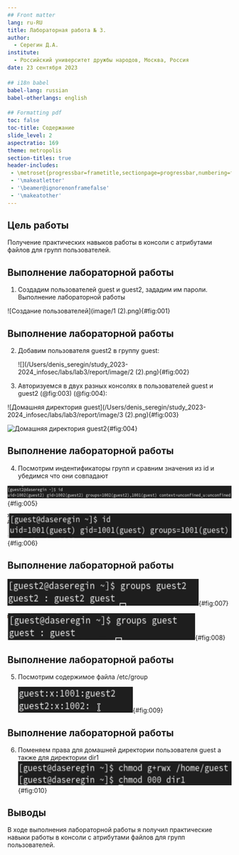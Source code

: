 ```yaml
---
## Front matter
lang: ru-RU
title: Лабораторная работа № 3.
author:
  - Серегин Д.А.
institute:
  - Российский университет дружбы народов, Москва, Россия
date: 23 сентября 2023

## i18n babel
babel-lang: russian
babel-otherlangs: english

## Formatting pdf
toc: false
toc-title: Содержание
slide_level: 2
aspectratio: 169
theme: metropolis
section-titles: true
header-includes:
 - \metroset{progressbar=frametitle,sectionpage=progressbar,numbering=fraction}
 - '\makeatletter'
 - '\beamer@ignorenonframefalse'
 - '\makeatother'
---
```


## Цель работы

Получение практических навыков работы в консоли с атрибутами файлов для групп пользователей. 

## Выполнение лабораторной работы

1. Создадим пользователей guest и guest2, зададим им пароли. Выполнение лабораторной работы

![Создание пользователей](image/1 (2).png){#fig:001}

## Выполнение лабораторной работы

2. Добавим пользователя guest2 в группу guest:

   ![](/Users/denis_seregin/study_2023-2024_infosec/labs/lab3/report/image/2 (2).png){#fig:002}

3. Авторизуемся в двух разных консолях в пользователей guest и guest2 (@fig:003) (@fig:004):

![Домашняя директория guest](/Users/denis_seregin/study_2023-2024_infosec/labs/lab3/report/image/3 (2).png){#fig:003}

![Домашняя директория guest2](/Users/denis_seregin/study_2023-2024_infosec/labs/lab3/report/image/4.png){#fig:004}

## Выполнение лабораторной работы

4. Посмотрим индентификаторы групп и сравним значения из id и убедимся что они совпадают

![Вывод id для guest2](image/5.png){#fig:005}

![Вывод id для guest](image/6.png){#fig:006}

## Выполнение лабораторной работы

![Вывод groups для guest2](image/7.png){#fig:007}

![Вывод groups для guest](image/8.png){#fig:008}

## Выполнение лабораторной работы

5. Посмотрим содержимое файла /etc/group 

   ![Содержимое файла](image/9.png){#fig:009}

## Выполнение лабораторной работы

6. Поменяем права для домашней директории пользователя guest а также для директории dir1![Содержимое файла](image/10.png){#fig:010}




## Выводы

В ходе выполнения лабораторной работы я получил практические навыки работы в консоли с атрибутами файлов для групп пользователей. 
